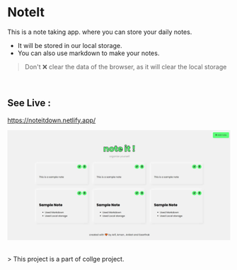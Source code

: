 # NoteIt
This is a note taking app. where you can store your daily notes. 
- It will be stored in our local storage.
- You can also use markdown to make your notes.
> Don't ❌ clear the data of the browser, as it will clear the local storage
<br>

## See Live :
https://noteitdown.netlify.app/

![Live Demo](https://github.com/arifimran5/noteit/blob/main/assets/live-demo.jpg)

<br>
> This project is a part of collge project. 
